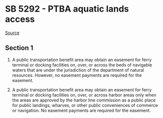 # SB 5292 - PTBA aquatic lands access

[Source](http://lawfilesext.leg.wa.gov/biennium/2023-24/Pdf/Bills/Senate%20Bills/5292.pdf)

## Section 1
1. A public transportation benefit area may obtain an easement for ferry terminal or docking facilities on, over, or across the beds of navigable waters that are under the jurisdiction of the department of natural resources. However, no easement payments are required for the easement.

2. A public transportation benefit area may obtain an easement for ferry terminal or docking facilities on, over, or across harbor areas only when the areas are approved by the harbor line commission as a public place for public landings, wharves, or other public conveniences of commerce or navigation. No easement payments are required for the easement.
